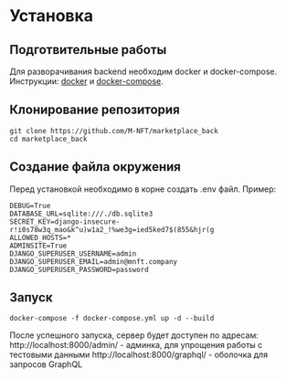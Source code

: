 # Установка

## Подготвительные работы

Для разворачивания backend необходим docker и docker-compose. Инструкции: [docker](https://docs.docker.com/engine/install/) и [docker-compose](https://docs.docker.com/compose/install/).

## Клонирование репозитория

```
git clone https://github.com/M-NFT/marketplace_back
cd marketplace_back
```

## Создание файла окружения

Перед установкой необходимо в корне создать .env файл. Пример:
```
DEBUG=True
DATABASE_URL=sqlite:///./db.sqlite3
SECRET_KEY=django-insecure-r!i0s78w3q_mao&k^u)w1a2_!%we3g=ied5ked7$(855&hjr(g
ALLOWED_HOSTS=*
ADMINSITE=True
DJANGO_SUPERUSER_USERNAME=admin
DJANGO_SUPERUSER_EMAIL=admin@mnft.company
DJANGO_SUPERUSER_PASSWORD=password
```

## Запуск
```
docker-compose -f docker-compose.yml up -d --build
```
После успешного запуска, сервер будет доступен по адресам:
http://localhost:8000/admin/ - админка, для упрощения работы с тестовыми данными
http://localhost:8000/graphql/ - оболочка для запросов GraphQL
